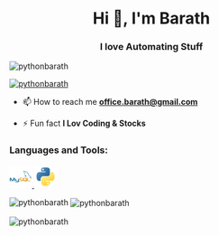 <h1 align="center">Hi 👋, I'm Barath</h1>
<h3 align="center">I love Automating Stuff</h3>

<p align="left"> <img src="https://komarev.com/ghpvc/?username=pythonbarath&label=Profile%20views&color=e100ff&style=flat-square" alt="pythonbarath" /> </p>

<p align="left"> <a href="https://github.com/ryo-ma/github-profile-trophy"><img src="https://github-profile-trophy.vercel.app/?username=pythonbarath" alt="pythonbarath" /></a> </p>

- 📫 How to reach me **office.barath@gmail.com**

- ⚡ Fun fact **I Lov Coding & Stocks**

<!-- <h3 align="left">Connect with me:</h3>
<p align="left">
<a href="https://www.hackerrank.com/techtanic" target="blank"><img align="center" src="https://raw.githubusercontent.com/rahuldkjain/github-profile-readme-generator/master/src/images/icons/Social/hackerrank.svg" alt="techtanic" height="30" width="40" /></a>
<a href="https://discord.gg/wFsfhJh4Rh" target="blank"><img align="center" src="https://raw.githubusercontent.com/rahuldkjain/github-profile-readme-generator/master/src/images/icons/Social/discord.svg" alt="wFsfhJh4Rh" height="30" width="40" /></a>
</p> -->

<h3 align="left">Languages and Tools:</h3>
<p align="left">  </a> <a href="https://www.mysql.com/" target="_blank"> <img src="https://raw.githubusercontent.com/devicons/devicon/master/icons/mysql/mysql-original-wordmark.svg" alt="mysql" width="40" height="40"/> </a> <a href="https://www.python.org" target="_blank"> <img src="https://raw.githubusercontent.com/devicons/devicon/master/icons/python/python-original.svg" alt="python" width="40" height="40"/> </a> </p>

<p><img align="left" src="https://github-readme-stats.vercel.app/api/top-langs?username=pythonbarath&show_icons=true&theme=dark&hide_border=true&locale=en&layout=compact" alt="pythonbarath" /></p>

<p>&nbsp;<img align="center" src="https://github-readme-stats.vercel.app/api?username=pythonbarath&show_icons=true&theme=dark&hide_border=true&locale=en" alt="pythonbarath" /></p>

<p><img align="center" src="https://github-readme-streak-stats.herokuapp.com/?user=pythonbarath&theme=dark" alt="pythonbarath" /></p>
